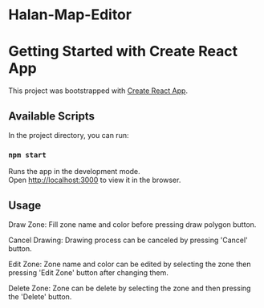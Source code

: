 # Halan-Map-Editor
# Getting Started with Create React App

This project was bootstrapped with [Create React App](https://github.com/facebook/create-react-app).

## Available Scripts

In the project directory, you can run:

### `npm start`

Runs the app in the development mode.\
Open [http://localhost:3000](http://localhost:3000) to view it in the browser.


## Usage

Draw Zone: Fill zone name and color before pressing draw polygon button.

Cancel Drawing: Drawing process can be canceled by pressing 'Cancel' button.

Edit Zone: Zone name and color can be edited by selecting the zone then pressing 'Edit Zone' button after changing them.

Delete Zone: Zone can be delete by selecting the zone and then pressing the 'Delete' button.
